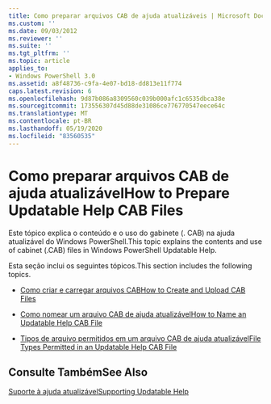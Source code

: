 ```yaml
---
title: Como preparar arquivos CAB de ajuda atualizáveis | Microsoft Docs
ms.custom: ''
ms.date: 09/03/2012
ms.reviewer: ''
ms.suite: ''
ms.tgt_pltfrm: ''
ms.topic: article
applies_to:
- Windows PowerShell 3.0
ms.assetid: a8f48736-c9fa-4e07-bd18-dd813e11f774
caps.latest.revision: 6
ms.openlocfilehash: 9d87b086a8309560c039b000afc1c6535dbca38e
ms.sourcegitcommit: 173556307d45d88de31086ce776770547eece64c
ms.translationtype: MT
ms.contentlocale: pt-BR
ms.lasthandoff: 05/19/2020
ms.locfileid: "83560535"
---
```

# <a name="how-to-prepare-updatable-help-cab-files"></a><span data-ttu-id="002c5-102">Como preparar arquivos CAB de ajuda atualizável</span><span class="sxs-lookup"><span data-stu-id="002c5-102">How to Prepare Updatable Help CAB Files</span></span>

<span data-ttu-id="002c5-103">Este tópico explica o conteúdo e o uso do gabinete (. CAB) na ajuda atualizável do Windows PowerShell.</span><span class="sxs-lookup"><span data-stu-id="002c5-103">This topic explains the contents and use of cabinet (.CAB) files in Windows PowerShell Updatable Help.</span></span>

<span data-ttu-id="002c5-104">Esta seção inclui os seguintes tópicos.</span><span class="sxs-lookup"><span data-stu-id="002c5-104">This section includes the following topics.</span></span>

- [<span data-ttu-id="002c5-105">Como criar e carregar arquivos CAB</span><span class="sxs-lookup"><span data-stu-id="002c5-105">How to Create and Upload CAB Files</span></span>](./how-to-create-and-upload-cab-files.md)

- [<span data-ttu-id="002c5-106">Como nomear um arquivo CAB de ajuda atualizável</span><span class="sxs-lookup"><span data-stu-id="002c5-106">How to Name an Updatable Help CAB File</span></span>](./how-to-name-an-updatable-help-cab-file.md)

- [<span data-ttu-id="002c5-107">Tipos de arquivo permitidos em um arquivo CAB de ajuda atualizável</span><span class="sxs-lookup"><span data-stu-id="002c5-107">File Types Permitted in an Updatable Help CAB File</span></span>](./file-types-permitted-in-an-updatable-help-cab-file.md)

## <a name="see-also"></a><span data-ttu-id="002c5-108">Consulte Também</span><span class="sxs-lookup"><span data-stu-id="002c5-108">See Also</span></span>

[<span data-ttu-id="002c5-109">Suporte à ajuda atualizável</span><span class="sxs-lookup"><span data-stu-id="002c5-109">Supporting Updatable Help</span></span>](./supporting-updatable-help.md)
